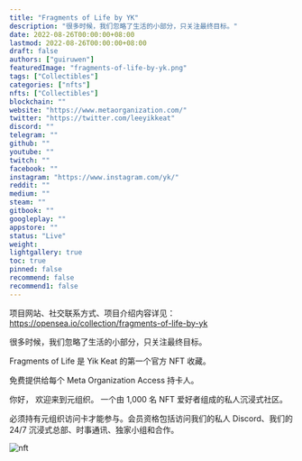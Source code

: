 ```yaml
---
title: "Fragments of Life by YK"
description: "很多时候，我们忽略了生活的小部分，只关注最终目标。"
date: 2022-08-26T00:00:00+08:00
lastmod: 2022-08-26T00:00:00+08:00
draft: false
authors: ["guiruwen"]
featuredImage: "fragments-of-life-by-yk.png"
tags: ["Collectibles"]
categories: ["nfts"]
nfts: ["Collectibles"]
blockchain: ""
website: "https://www.metaorganization.com/"
twitter: "https://twitter.com/leeyikkeat"
discord: ""
telegram: ""
github: ""
youtube: ""
twitch: ""
facebook: ""
instagram: "https://www.instagram.com/yk/"
reddit: ""
medium: ""
steam: ""
gitbook: ""
googleplay: ""
appstore: ""
status: "Live"
weight: 
lightgallery: true
toc: true
pinned: false
recommend: false
recommend1: false
---
```

项目网站、社交联系方式、项目介绍内容详见：https://opensea.io/collection/fragments-of-life-by-yk

很多时候，我们忽略了生活的小部分，只关注最终目标。

Fragments of Life 是 Yik Keat 的第一个官方 NFT 收藏。

免费提供给每个 Meta Organization Access 持卡人。

你好， 欢迎来到元组织。
一个由 1,000 名 NFT 爱好者组成的私人沉浸式社区。 

必须持有元组织访问卡才能参与。会员资格包括访问我们的私人 Discord、我们的 24/7 沉浸式总部、时事通讯、独家小组和合作。

![nft](01.jpg)
